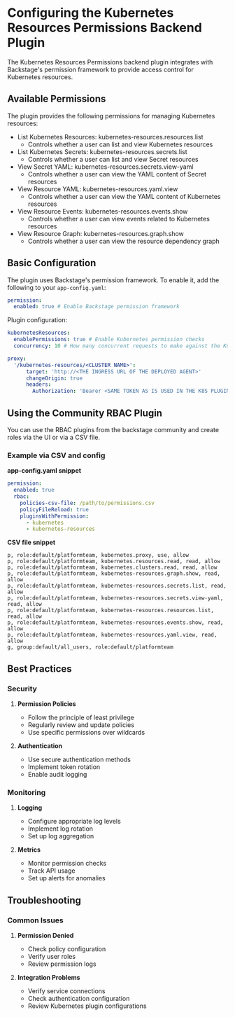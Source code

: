 # Configuring the Kubernetes Resources Permissions Backend Plugin

The Kubernetes Resources Permissions backend plugin integrates with Backstage's permission framework to provide access control for Kubernetes resources.

## Available Permissions

The plugin provides the following permissions for managing Kubernetes resources:  

- List Kubernetes Resources: kubernetes-resources.resources.list  
    * Controls whether a user can list and view Kubernetes resources  
- List Kubernetes Secrets: kubernetes-resources.secrets.list  
    * Controls whether a user can list and view Secret resources  
- View Secret YAML: kubernetes-resources.secrets.view-yaml  
    * Controls whether a user can view the YAML content of Secret resources  
- View Resource YAML: kubernetes-resources.yaml.view  
    * Controls whether a user can view the YAML content of Kubernetes resources  
- View Resource Events: kubernetes-resources.events.show  
    * Controls whether a user can view events related to Kubernetes resources  
- View Resource Graph: kubernetes-resources.graph.show  
    * Controls whether a user can view the resource dependency graph  

## Basic Configuration

The plugin uses Backstage's permission framework. To enable it, add the following to your `app-config.yaml`:

```yaml
permission:
  enabled: true # Enable Backstage permission framework
```
  
Plugin configuration:
```yaml
kubernetesResources:
  enablePermissions: true # Enable Kubernetes permission checks
  concurrency: 10 # How many concurrent requests to make against the Kubernetes API to fetch resources

proxy:
  '/kubernetes-resources/<CLUSTER NAME>':
      target: 'http://<THE INGRESS URL OF THE DEPLOYED AGENT>'
      changeOrigin: true
      headers:
        Authorization: 'Bearer <SAME TOKEN AS IS USED IN THE K8S PLUGIN CONFIGURATION>
```
  
## Using the Community RBAC Plugin
You can use the RBAC plugins from the backstage community and create roles via the UI or via a CSV file.
### Example via CSV and config
**app-config.yaml snippet**
```yaml
permission:
  enabled: true
  rbac:
    policies-csv-file: /path/to/permissions.csv
    policyFileReload: true
    pluginsWithPermission:
      - kubernetes
      - kubernetes-resources
```
  
**CSV file snippet**
```csv
p, role:default/platformteam, kubernetes.proxy, use, allow
p, role:default/platformteam, kubernetes.resources.read, read, allow
p, role:default/platformteam, kubernetes.clusters.read, read, allow
p, role:default/platformteam, kubernetes-resources.graph.show, read, allow
p, role:default/platformteam, kubernetes-resources.secrets.list, read, allow
p, role:default/platformteam, kubernetes-resources.secrets.view-yaml, read, allow
p, role:default/platformteam, kubernetes-resources.resources.list, read, allow
p, role:default/platformteam, kubernetes-resources.events.show, read, allow
p, role:default/platformteam, kubernetes-resources.yaml.view, read, allow
g, group:default/all_users, role:default/platformteam
```
  
## Best Practices

### Security

1. **Permission Policies**
    - Follow the principle of least privilege
    - Regularly review and update policies
    - Use specific permissions over wildcards

2. **Authentication**
    - Use secure authentication methods
    - Implement token rotation
    - Enable audit logging

### Monitoring

1. **Logging**
    - Configure appropriate log levels
    - Implement log rotation
    - Set up log aggregation

2. **Metrics**
    - Monitor permission checks
    - Track API usage
    - Set up alerts for anomalies

## Troubleshooting

### Common Issues

1. **Permission Denied**
    - Check policy configuration
    - Verify user roles
    - Review permission logs

2. **Integration Problems**
    - Verify service connections
    - Check authentication configuration
    - Review Kubernetes plugin configurations
